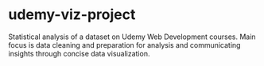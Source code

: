 # udemy-viz-project

Statistical analysis of a dataset on Udemy Web Development courses. Main focus is data cleaning and preparation for analysis and communicating insights through concise data visualization.
